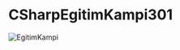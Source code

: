 # CSharpEgitimKampi301





![EgitimKampi](https://github.com/user-attachments/assets/1f248ff5-0117-43ec-8d9d-8c8ce51d9203)
